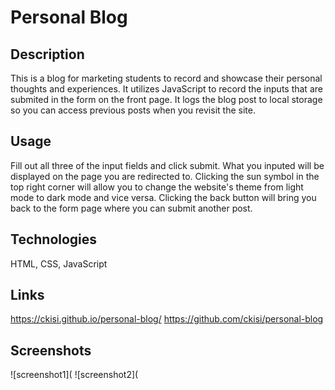 # Personal Blog

## Description
This is a blog for marketing students to record and showcase their personal thoughts and experiences. It utilizes JavaScript to record the inputs that are submited in the form on the front page. It logs the blog post to local storage so you can access previous posts when you revisit the site.

## Usage
Fill out all three of the input fields and click submit. What you inputed will be displayed on the page you are redirected to. Clicking the sun symbol in the top right corner will allow you to change the website's theme from light mode to dark mode and vice versa. Clicking the back button will bring you back to the form page where you can submit another post.

## Technologies
HTML, CSS, JavaScript

## Links
https://ckisi.github.io/personal-blog/
https://github.com/ckisi/personal-blog

## Screenshots
![screenshot1](
![screenshot2](
